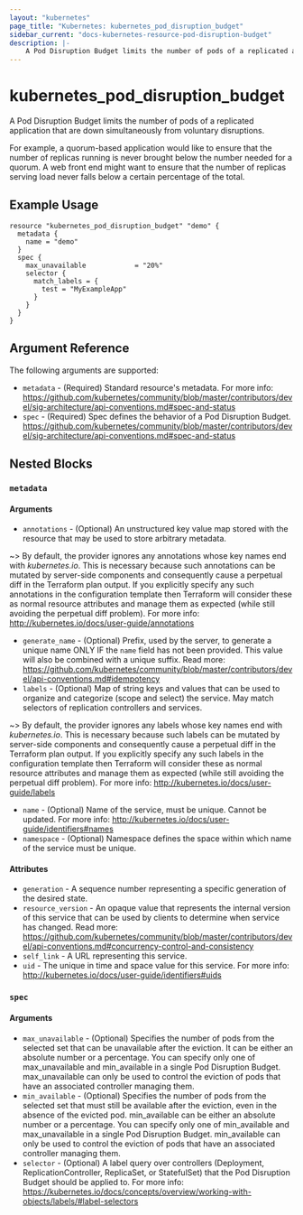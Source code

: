 ```yaml
---
layout: "kubernetes"
page_title: "Kubernetes: kubernetes_pod_disruption_budget"
sidebar_current: "docs-kubernetes-resource-pod-disruption-budget"
description: |-
    A Pod Disruption Budget limits the number of pods of a replicated application that are down simultaneously from voluntary disruptions. For example, a quorum-based application would like to ensure that the number of replicas running is never brought below the number needed for a quorum. A web front end might want to ensure that the number of replicas serving load never falls below a certain percentage of the total.
---
```


# kubernetes_pod_disruption_budget

  A Pod Disruption Budget limits the number of pods of a replicated application that are down simultaneously from voluntary disruptions.
  
  For example, a quorum-based application would like to ensure that the number of replicas running is never brought below the number needed for a quorum. A web front end might want to ensure that the number of replicas serving load never falls below a certain percentage of the total.

## Example Usage

```hcl
resource "kubernetes_pod_disruption_budget" "demo" {
  metadata {
    name = "demo"
  }
  spec {
    max_unavailable            = "20%"
    selector {
      match_labels = {
        test = "MyExampleApp"
      }
    }
  }
}
```

## Argument Reference

The following arguments are supported:

* `metadata` - (Required) Standard resource's metadata. For more info: https://github.com/kubernetes/community/blob/master/contributors/devel/sig-architecture/api-conventions.md#spec-and-status
* `spec` - (Required) Spec defines the behavior of a Pod Disruption Budget. https://github.com/kubernetes/community/blob/master/contributors/devel/sig-architecture/api-conventions.md#spec-and-status

## Nested Blocks

### `metadata`

#### Arguments

* `annotations` - (Optional) An unstructured key value map stored with the resource that may be used to store arbitrary metadata.

~> By default, the provider ignores any annotations whose key names end with *kubernetes.io*. This is necessary because such annotations can be mutated by server-side components and consequently cause a perpetual diff in the Terraform plan output. If you explicitly specify any such annotations in the configuration template then Terraform will consider these as normal resource attributes and manage them as expected (while still avoiding the perpetual diff problem). For more info: http://kubernetes.io/docs/user-guide/annotations
* `generate_name` - (Optional) Prefix, used by the server, to generate a unique name ONLY IF the `name` field has not been provided. This value will also be combined with a unique suffix. Read more: https://github.com/kubernetes/community/blob/master/contributors/devel/api-conventions.md#idempotency
* `labels` - (Optional) Map of string keys and values that can be used to organize and categorize (scope and select) the service. May match selectors of replication controllers and services. 

~> By default, the provider ignores any labels whose key names end with *kubernetes.io*. This is necessary because such labels can be mutated by server-side components and consequently cause a perpetual diff in the Terraform plan output. If you explicitly specify any such labels in the configuration template then Terraform will consider these as normal resource attributes and manage them as expected (while still avoiding the perpetual diff problem). For more info: http://kubernetes.io/docs/user-guide/labels
* `name` - (Optional) Name of the service, must be unique. Cannot be updated. For more info: http://kubernetes.io/docs/user-guide/identifiers#names
* `namespace` - (Optional) Namespace defines the space within which name of the service must be unique.

#### Attributes

* `generation` - A sequence number representing a specific generation of the desired state.
* `resource_version` - An opaque value that represents the internal version of this service that can be used by clients to determine when service has changed. Read more: https://github.com/kubernetes/community/blob/master/contributors/devel/api-conventions.md#concurrency-control-and-consistency
* `self_link` - A URL representing this service.
* `uid` - The unique in time and space value for this service. For more info: http://kubernetes.io/docs/user-guide/identifiers#uids

### `spec`

#### Arguments

* `max_unavailable` - (Optional) Specifies the number of pods from the selected set that can be unavailable after the eviction. It can be either an absolute number or a percentage. You can specify only one of max_unavailable and min_available in a single Pod Disruption Budget. max_unavailable can only be used to control the eviction of pods that have an associated controller managing them.
* `min_available` - (Optional) Specifies the number of pods from the selected set that must still be available after the eviction, even in the absence of the evicted pod. min_available can be either an absolute number or a percentage. You can specify only one of min_available and max_unavailable in a single Pod Disruption Budget. min_available can only be used to control the eviction of pods that have an associated controller managing them.
* `selector` - (Optional) A label query over controllers (Deployment, ReplicationController, ReplicaSet, or StatefulSet) that the Pod Disruption Budget should be applied to. For more info: https://kubernetes.io/docs/concepts/overview/working-with-objects/labels/#label-selectors